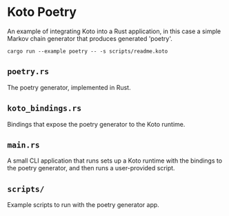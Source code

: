 # Koto Poetry

An example of integrating Koto into a Rust application, in this case a simple
Markov chain generator that produces generated 'poetry'.

`cargo run --example poetry -- -s scripts/readme.koto`

## `poetry.rs`

The poetry generator, implemented in Rust.

## `koto_bindings.rs`

Bindings that expose the poetry generator to the Koto runtime.

## `main.rs`

A small CLI application that runs sets up a Koto runtime with the bindings
to the poetry generator, and then runs a user-provided script.

## `scripts/`

Example scripts to run with the poetry generator app.
